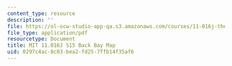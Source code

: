 ```yaml
---
content_type: resource
description: ''
file: https://ol-ocw-studio-app-qa.s3.amazonaws.com/courses/11-016j-the-once-and-future-city-spring-2015/0297c4ac8c03bea2fd257ffb14f35af6_MIT11_016JS15_BackBayMap.pdf
file_type: application/pdf
resourcetype: Document
title: MIT 11.016J S15 Back Bay Map
uid: 0297c4ac-8c03-bea2-fd25-7ffb14f35af6
---
```

